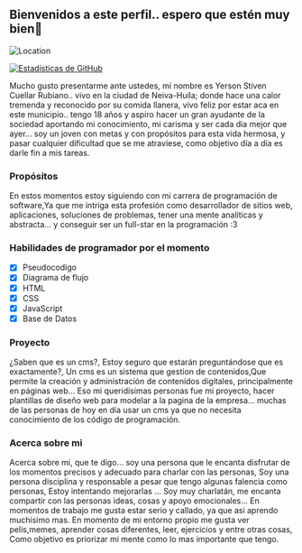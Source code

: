 ## Bienvenidos a este perfil.. espero que estén muy bien👋
![Location](https://img.shields.io/badge/Location-Neiva,%20Huila,%20Colombia-blue)

[![Estadísticas de GitHub](https://github-readme-stats.vercel.app/api?username=SantiagoCH&show_icons=true&count_private=true)](https://github.com/Santiago1481)

Mucho gusto presentarme ante ustedes, mi nombre es Yerson Stiven Cuellar Rubiano.. vivo en la ciudad de Neiva-Huila; donde hace una calor tremenda y reconocido por su comida llanera, vivo feliz por estar aca en este municipio.. tengo 18 años y aspiro hacer un gran ayudante de la sociedad aportando mi conocimiento, mi carisma y ser cada dia mejor que ayer... soy un joven con metas y con propósitos para esta vida hermosa, y pasar cualquier dificultad  que se me atraviese, como objetivo día a día es darle fin a mis tareas.

### Propósitos 
En estos momentos estoy siguiendo con mi carrera de programación de software,Ya que me intriga esta profesión como desarrollador de sitios web,  aplicaciones, soluciones de problemas, tener una mente analíticas y abstracta... y conseguir ser un full-star en la programación :3 

### Habilidades de programador por el momento 

- [X] Pseudocodigo
- [X] Diagrama de flujo 
- [x] HTML
- [X] CSS
- [X] JavaScript
- [X] Base de Datos

### Proyecto  
¿Saben que es un cms?, Estoy seguro que estarán preguntándose que es exactamente?, Un cms es un sistema que gestion de contenidos,Que permite la creación y administración de contenidos digitales, principalmente en páginas web... Eso mi queridísimas personas fue mi proyecto, hacer  plantillas de diseño web para modelar a la pagina de la empresa... muchas de las personas de hoy en día usar un cms ya que no necesita conocimiento de los código de programación.
      
### Acerca sobre mi 
Acerca sobre mi, que te digo... soy una persona que le encanta disfrutar de los momentos precisos y adecuado para charlar con las personas, Soy una persona disciplina y responsable a pesar que tengo algunas falencia como personas, Estoy intentando mejorarlas ... Soy muy charlatán, me encanta compartir con las personas ideas, cosas y apoyo emocionales... En momentos de trabajo me gusta estar serio y callado, ya que asi aprendo muchisimo mas. En momento de mi entorno propio me gusta ver pelis,memes, aprender cosas diferentes, leer, ejercicios y entre otras cosas, Como objetivo es  priorizar mi mente como lo mas importante que tengo. 



